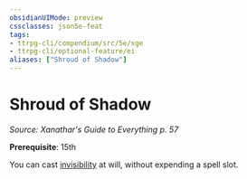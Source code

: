 ```yaml
---
obsidianUIMode: preview
cssclasses: json5e-feat
tags:
- ttrpg-cli/compendium/src/5e/xge
- ttrpg-cli/optional-feature/ei
aliases: ["Shroud of Shadow"]
---
```

# Shroud of Shadow
*Source: Xanathar's Guide to Everything p. 57*  

**Prerequisite**: 15th

You can cast [invisibility](3-Mechanics/CLI/spells/invisibility.md) at will, without expending a spell slot.